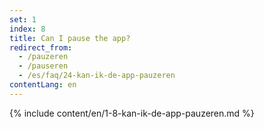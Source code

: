 ```yaml
---
set: 1
index: 8
title: Can I pause the app?
redirect_from: 
  - /pauzeren
  - /pauseren
  - /es/faq/24-kan-ik-de-app-pauzeren
contentLang: en
---
```

{% include content/en/1-8-kan-ik-de-app-pauzeren.md %}
